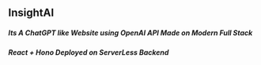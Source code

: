 ## InsightAI

##### Its A ChatGPT like Website using OpenAI API Made on Modern Full Stack

##### React + Hono Deployed on ServerLess Backend
